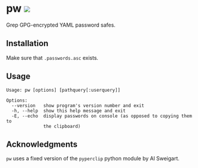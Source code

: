 # pw [![](http://stillmaintained.com/catch22/pw.png)](http://stillmaintained.com/catch22/pw)

Grep GPG-encrypted YAML password safes.

## Installation

Make sure that `.passwords.asc` exists.

## Usage

    Usage: pw [options] [pathquery[:userquery]]

    Options:
      --version   show program's version number and exit
      -h, --help  show this help message and exit
      -E, --echo  display passwords on console (as opposed to copying them to
                  the clipboard)

## Acknowledgments

`pw` uses a fixed version of the `pyperclip` python module by Al Sweigart.